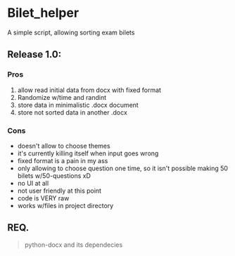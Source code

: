 # **Bilet_helper**
A simple script, allowing sorting exam bilets

## **Release 1.0:**
### **Pros**
1. allow read initial data from docx with fixed format
2. Randomize w/time and randint
3. store data in minimalistic .docx document
4. store not sorted data in another .docx
### **Cons**
- doesn't allow to choose themes
- it's currently killing itself when input goes wrong
- fixed format is a pain in my ass
- only allowing to choose question one time, so it isn't possible making 50 bilets w/50-questions xD
- no UI at all
- not user friendly at this point
- code is VERY raw
- works w/files in project directory

## **REQ.**
> python-docx and its dependecies
